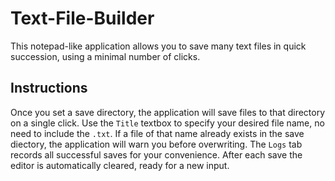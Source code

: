 # Text-File-Builder
This notepad-like application allows you to save many text files in quick succession, using a minimal number of clicks.

## Instructions
Once you set a save directory, the application will save files to that directory on a single click.
Use the `Title` textbox to specify your desired file name, no need to include the `.txt`. If a file of that name already exists in the save diectory, the application will warn you before overwriting.
The `Logs` tab records all successful saves for your convenience.
After each save the editor is automatically cleared, ready for a new input.
